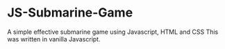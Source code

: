 # JS-Submarine-Game
A simple effective submarine game using Javascript, HTML and CSS 
This was written in vanilla Javascript.
